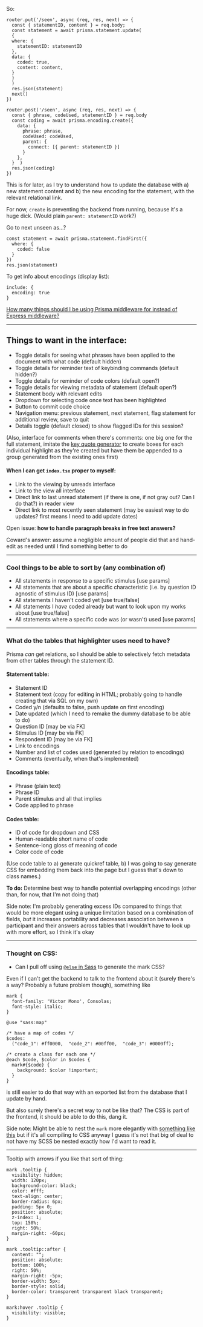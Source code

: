 So:
```
router.put('/seen', async (req, res, next) => {
  const { statementID, content } = req.body;
  const statement = await prisma.statement.update(
  {
  where: {
    statementID: statementID
  },
  data: {
    coded: true,
    content: content,
  }
  }
  ) 
  res.json(statement)
  next()
})

router.post('/seen', async (req, res, next) => {
  const { phrase, codeUsed, statementID } = req.body
  const coding = await prisma.encoding.create({
    data: {
      phrase: phrase,
      codeUsed: codeUsed,
      parent: {
        connect: [{ parent: statementID }] 
      }
    },
  }  )
  res.json(coding)
})
```
This is for later, as I try to understand how to update the database with a) new statement content and b) the new encoding for the statement, with the relevant relational link.

For now, `create` is preventing the backend from running, because it's a huge dick. (Would plain `parent: statementID` work?)

Go to next unseen as...?

```
const statement = await prisma.statement.findFirst({
  where: {
    coded: false
  }
})
res.json(statement)
```
To get info about encodings (display list):
```
include: {
  encoding: true
}
```
[How many things should I be using Prisma middleware for instead of Express middleware?](https://www.prisma.io/docs/concepts/components/prisma-client/middleware)

---

## Things to want in the interface:

- Toggle details for seeing what phrases have been applied to the document with what code (default hidden)
- Toggle details for reminder text of keybinding commands (default hidden?)
- Toggle details for reminder of code colors (default open?)
- Toggle details for viewing metadata of statement (default open?)
- Statement body with relevant edits
- Dropdown for selecting code once text has been highlighted
- Button to commit code choice
- Navigation menu: previous statement, next statement, flag statement for additional review, save to quit 
- Details toggle (default closed) to show flagged IDs for this session?

(Also, interface for comments when there's comments: one big one for the full statement, imitate the [key quote generator](https://github.com/chrisdavidmills/selection-api-examples/blob/master/keyquote.js) to create boxes for each individual highlight as they're created but have them be appended to a group generated from the existing ones first)

#### When I can get `index.tsx` proper to myself: 

- Link to the viewing by unreads interface
- Link to the view all interface 
- Direct link to last unread statement (if there is one, if not gray out? Can I do that?) in reader view 
- Direct link to most recently seen statement (may be easiest way to do updates? first means I need to add update dates)

Open issue: **how to handle paragraph breaks in free text answers?**

Coward's answer: assume a negligible amount of people did that and hand-edit as needed until I find something better to do 

---

### Cool things to be able to sort by (any combination of)

- All statements in response to a specific stimulus [use params]
- All statements that are about a specific characteristic (i.e. by question ID agnostic of stimulus ID) [use params]
- All statements I haven't coded yet [use true/false]
- All statements I *have* coded already but want to look upon my works about [use true/false]
- All statements where a specific code was (or wasn't) used [use params]

---

### What do the tables that highlighter uses need to have? 

Prisma *can* get relations, so I should be able to selectively fetch metadata from other tables through the statement ID.

#### Statement table:

- Statement ID 
- Statement text (copy for editing in HTML; probably going to handle creating that via SQL on my own)
- Coded y/n (defaults to false, push update on first encoding)
- Date updated (which I need to remake the dummy database to be able to do)
- Question ID [may be via FK]
- Stimulus ID [may be via FK]
- Respondent ID [may be via FK]
- Link to encodings
- Number and list of codes used (generated by relation to encodings)
- Comments (eventually, when that's implemented)

#### Encodings table:

- Phrase (plain text)
- Phrase ID
- Parent stimulus and all that implies 
- Code applied to phrase

#### Codes table:

- ID of code for dropdown and CSS
- Human-readable short name of code
- Sentence-long gloss of meaning of code 
- Color code of code 

(Use code table to a) generate quickref table, b) I was going to say generate CSS for embedding them back into the page but I guess that's down to class names.)

**To do:** Determine best way to handle potential overlapping encodings (other than, for now, that I'm not doing that)

Side note: I'm probably generating excess IDs compared to things that would be more elegant using a unique limitation based on a combination of fields, *but* it increases portability and decreases association between a participant and their answers across tables that I wouldn't have to look up with more effort, so I think it's okay 

---

### Thought on CSS:

- Can I pull off using [`@else` in Sass](https://sass-lang.com/documentation/at-rules/control/each) to generate the mark CSS?

Even if I can't get the backend to talk to the frontend about it (surely there's a way? Probably a future problem though), something like
```
mark {
  font-family: 'Victor Mono', Consolas;
  font-style: italic;
}

@use "sass:map"

/* have a map of codes */
$codes:
  ("code_1": #ff0000,  "code_2": #00ff00,  "code_3": #0000ff);

/* create a class for each one */
@each $code, $color in $codes {
  mark#{$code} {
    background: $color !important;
  }
}
```
is still easier to do that way with an exported list from the database that I update by hand.

But also surely there's a secret way to not be like that? The CSS is part of the frontend, it should be able to do this, dang it.

Side note: Might be able to nest the `mark` more elegantly with [something like this](https://stackoverflow.com/questions/40310589/each-with-an-include-mixin) but if it's all compiling to CSS anyway I guess it's not that big of deal to not have my SCSS be nested exactly how I'd want to read it.

---

Tooltip with arrows if you like that sort of thing:
```
mark .tooltip {
  visibility: hidden;
  width: 120px;
  background-color: black;
  color: #fff;
  text-align: center;
  border-radius: 6px;
  padding: 5px 0;
  position: absolute;
  z-index: 1;
  top: 150%;
  right: 50%;
  margin-right: -60px;
}

mark .tooltip::after {
  content: "";
  position: absolute;
  bottom: 100%;
  right: 50%;
  margin-right: -5px;
  border-width: 5px;
  border-style: solid;
  border-color: transparent transparent black transparent;
}

mark:hover .tooltip {
  visibility: visible;
}
```